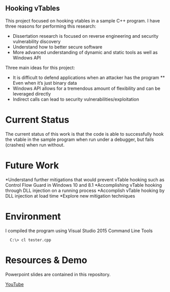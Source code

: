 ## Hooking vTables

This project focused on hooking vtables in a sample C++ program.  I have three reasons for performing this research:

* Dissertation research is focused on reverse engineering and security vulnerability discovery
* Understand how to better secure software
* More advanced understanding of dynamic and static tools as well as Windows API

Three main ideas for this project:

* It is difficult to defend applications when an attacker has the program
** Even when it’s just binary data
* Windows API allows for a tremendous amount of flexibility and can be leveraged directly
* Indirect calls can lead to security vulnerabilities/exploitation


# Current Status

The current status of this work is that the code is able to successfully hook the vtable in the sample program when run under a debugger, but fails (crashes) when run without.

# Future Work

*Understand further mitigations that would prevent vTable hooking such as Control Flow Guard in Windows 10 and 8.1
*Accomplishing vTable hooking through DLL injection on a running process
*Accomplish vTable hooking by DLL injection at load time
*Explore new mitigation techniques


# Environment

I compiled the program using Visual Studio 2015 Command Line Tools

```
  C:\> cl tester.cpp
```

# Resources & Demo

Powerpoint slides are contained in this repository.

[YouTube](http://www.youtube.com/watch?v=rImRS-6JGEw)

